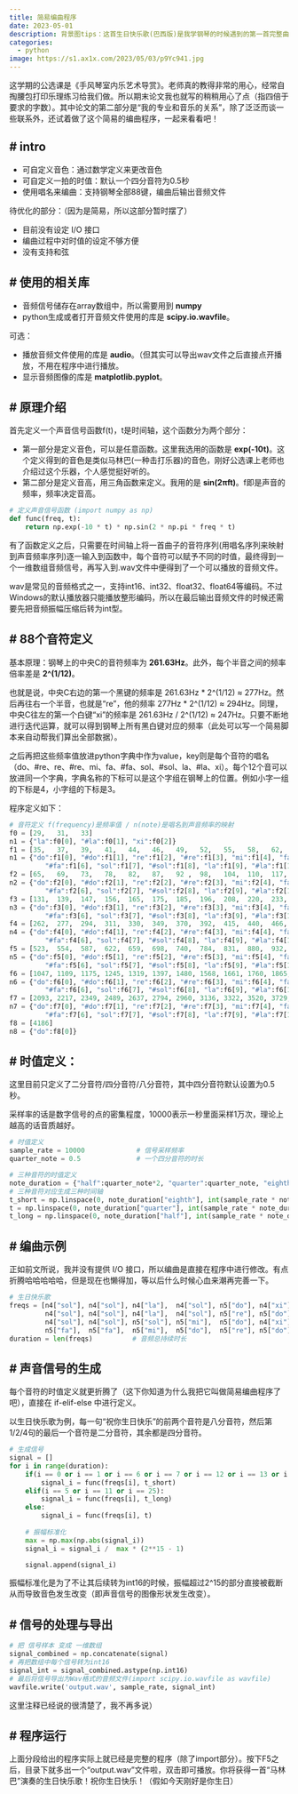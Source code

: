 ```yaml
---
title: 简易编曲程序
date: 2023-05-01
description: 背景图tips：这首生日快乐歌(巴西版)是我学钢琴的时候遇到的第一首完整曲子（你就说他完整不完整吧！）
categories: 
  - python
image: https://s1.ax1x.com/2023/05/03/p9Yc941.jpg
---
```


这学期的公选课是《手风琴室内乐艺术导赏》。老师真的教得非常的用心，经常自掏腰包打印乐理练习给我们做。所以期末论文我也就写的稍稍用心了点（指四倍于要求的字数）。其中论文的第二部分是“我的专业和音乐的关系”，除了泛泛而谈一些联系外，还试着做了这个简易的编曲程序，一起来看看吧！

## # intro

- 可自定义音色：通过数学定义来更改音色
- 可自定义一拍的时值：默认一个四分音符为0.5秒
- 使用唱名来编曲：支持钢琴全部88键，编曲后输出音频文件

待优化的部分：（因为是简易，所以这部分暂时摆了）
- 目前没有设定 I/O 接口
- 编曲过程中对时值的设定不够方便
- 没有支持和弦

## # 使用的相关库

- 音频信号储存在array数组中，所以需要用到 **numpy**
- python生成或者打开音频文件使用的库是 **scipy.io.wavfile**。

可选：
- 播放音频文件使用的库是 **audio**。（但其实可以导出wav文件之后直接点开播放，不用在程序中进行播放。
- 显示音频图像的库是 **matplotlib.pyplot**。

## # 原理介绍

首先定义一个声音信号函数f(t)，t是时间轴，这个函数分为两个部分：

- 第一部分是定义音色，可以是任意函数。这里我选用的函数是 **exp(-10t)**。这个定义得到的音色是类似马林巴(一种击打乐器)的音色，刚好公选课上老师也介绍过这个乐器，个人感觉挺好听的。
- 第二部分是定义音高，用三角函数来定义。我用的是 **sin(2πft)**。f即是声音的频率，频率决定音高。

```python
# 定义声音信号函数 (import numpy as np)
def func(freq, t):
    return np.exp(-10 * t) * np.sin(2 * np.pi * freq * t)
```

有了函数定义之后，只需要在时间轴上将一首曲子的音符序列(用唱名序列来映射到声音频率序列)逐一输入到函数中，每个音符可以赋予不同的时值，最终得到一个一维数组音频信号，再写入到.wav文件中便得到了一个可以播放的音频文件。

wav是常见的音频格式之一，支持int16、int32、float32、float64等编码。不过Windows的默认播放器只能播放整形编码，所以在最后输出音频文件的时候还需要先把音频振幅压缩后转为int型。


## # 88个音符定义

基本原理：钢琴上的中央C的音符频率为 **261.63Hz**。此外，每个半音之间的频率倍率差是 **2^(1/12)**。

也就是说，中央C右边的第一个黑键的频率是 261.63Hz * 2^(1/12) ≈ 277Hz。然后再往右一个半音，也就是“re”，他的频率 277Hz * 2^(1/12) ≈ 294Hz。同理，中央C往左的第一个白键“xi”的频率是 261.63Hz / 2^(1/12) ≈ 247Hz。只要不断地进行迭代运算，就可以得到钢琴上所有黑白键对应的频率（此处可以写一个简易脚本来自动帮我们算出全部数据）。

之后再把这些频率值放进python字典中作为value，key则是每个音符的唱名（do、#re、re、#re、mi、fa、#fa、sol、#sol、la、#la、xi）。每个12个音可以放进同一个字典，字典名称的下标可以是这个字组在钢琴上的位置。例如小字一组的下标是4，小字组的下标是3。

程序定义如下：

```python
# 音符定义 f(frequency)是频率值 / n(note)是唱名到声音频率的映射
f0 = [29,   31,   33]
n1 = {"la":f0[0], "#la":f0[1], "xi":f0[2]}
f1 = [35,   37,   39,   41,   44,   46,   49,   52,   55,   58,   62,   65]
n1 = {"do":f1[0], "#do":f1[1], "re":f1[2], "#re":f1[3], "mi":f1[4], "fa":f1[5],
         "#fa":f1[6], "sol":f1[7], "#sol":f1[8], "la":f1[9], "#la":f1[10], "xi":f1[11]}
f2 = [65,   69,   73,   78,   82,   87,   92 ,  98,   104,  110,  117,  123]
n2 = {"do":f2[0], "#do":f2[1], "re":f2[2], "#re":f2[3], "mi":f2[4], "fa":f2[5],
         "#fa":f2[6], "sol":f2[7], "#sol":f2[8], "la":f2[9], "#la":f2[10], "xi":f2[11]}
f3 = [131,  139,  147,  156,  165,  175,  185,  196,  208,  220,  233,  247]
n3 = {"do":f3[0], "#do":f3[1], "re":f3[2], "#re":f3[3], "mi":f3[4], "fa":f3[5],
         "#fa":f3[6], "sol":f3[7], "#sol":f3[8], "la":f3[9], "#la":f3[10], "xi":f3[11]}
f4 = [262,  277,  294,  311,  330,  349,  370,  392,  415,  440,  466,  494]
n4 = {"do":f4[0], "#do":f4[1], "re":f4[2], "#re":f4[3], "mi":f4[4], "fa":f4[5],
         "#fa":f4[6], "sol":f4[7], "#sol":f4[8], "la":f4[9], "#la":f4[10], "xi":f4[11]}
f5 = [523,  554,  587,  622,  659,  698,  740,  784,  831,  880,  932,  988]
n5 = {"do":f5[0], "#do":f5[1], "re":f5[2], "#re":f5[3], "mi":f5[4], "fa":f5[5],
         "#fa":f5[6], "sol":f5[7], "#sol":f5[8], "la":f5[9], "#la":f5[10], "xi":f5[11]}
f6 = [1047, 1109, 1175, 1245, 1319, 1397, 1480, 1568, 1661, 1760, 1865, 1976]
n6 = {"do":f6[0], "#do":f6[1], "re":f6[2], "#re":f6[3], "mi":f6[4], "fa":f6[5],
         "#fa":f6[6], "sol":f6[7], "#sol":f6[8], "la":f6[9], "#la":f6[10], "xi":f6[11]}
f7 = [2093, 2217, 2349, 2489, 2637, 2794, 2960, 3136, 3322, 3520, 3729, 3951]
n7 = {"do":f7[0], "#do":f7[1], "re":f7[2], "#re":f7[3], "mi":f7[4], "fa":f7[5],
         "#fa":f7[6], "sol":f7[7], "#sol":f7[8], "la":f7[9], "#la":f7[10], "xi":f7[11]}
f8 = [4186]
n8 = {"do":f8[0]}
```

## # 时值定义：

这里目前只定义了二分音符/四分音符/八分音符，其中四分音符默认设置为0.5秒。

采样率的话是数字信号的点的密集程度，10000表示一秒里面采样1万次，理论上越高的话音质越好。

```python
# 时值定义
sample_rate = 10000             # 信号采样频率
quarter_note = 0.5              # 一个四分音符的时长

# 三种音符的时值定义
note_duration = {"half":quarter_note*2, "quarter":quarter_note, "eighth":quarter_note/2}
# 三种音符对应生成三种时间轴
t_short = np.linspace(0, note_duration["eighth"], int(sample_rate * note_duration["eighth"]), endpoint=False)
t = np.linspace(0, note_duration["quarter"], int(sample_rate * note_duration["quarter"]), endpoint=False)
t_long = np.linspace(0, note_duration["half"], int(sample_rate * note_duration["half"]), endpoint=False)
```

## # 编曲示例

正如前文所说，我并没有提供 I/O 接口，所以编曲是直接在程序中进行修改。有点折腾哈哈哈哈哈，但是现在也懒得加，等以后什么时候心血来潮再完善一下。

```python
# 生日快乐歌
freqs = [n4["sol"], n4["sol"], n4["la"],  n4["sol"], n5["do"], n4["xi"], 
         n4["sol"], n4["sol"], n4["la"],  n4["sol"], n5["re"], n5["do"],
         n4["sol"], n4["sol"], n5["sol"], n5["mi"],  n5["do"], n4["xi"], n4["la"],
         n5["fa"],  n5["fa"],  n5["mi"],  n5["do"],  n5["re"], n5["do"]]
duration = len(freqs)          # 音频总持续时长
```

## # 声音信号的生成

每个音符的时值定义就更折腾了（这下你知道为什么我把它叫做简易编曲程序了吧），直接在 if-elif-else 中进行定义。

以生日快乐歌为例，每一句“祝你生日快乐”的前两个音符是八分音符，然后第1/2/4句的最后一个音符是二分音符，其余都是四分音符。

```python
# 生成信号
signal = []
for i in range(duration):
    if(i == 0 or i == 1 or i == 6 or i == 7 or i == 12 or i == 13 or i == 19 or i == 20):
        signal_i = func(freqs[i], t_short)
    elif(i == 5 or i == 11 or i == 25):
        signal_i = func(freqs[i], t_long)
    else:
        signal_i = func(freqs[i], t)
    
    # 振幅标准化
    max = np.max(np.abs(signal_i))
    signal_i = signal_i /  max * (2**15 - 1)

    signal.append(signal_i)
```

振幅标准化是为了不让其后续转为int16的时候，振幅超过2^15的部分直接被截断从而导致音色发生改变（即声音信号的图像形状发生改变）。

## # 信号的处理与导出

```python
# 把 信号样本 变成 一维数组
signal_combined = np.concatenate(signal)
# 再把数组中每个信号转为int16
signal_int = signal_combined.astype(np.int16)
# 最后将信号导出为Wav格式的音频文件(import scipy.io.wavfile as wavfile)
wavfile.write('output.wav', sample_rate, signal_int)
```

这里注释已经说的很清楚了，我不再多说）

## # 程序运行

上面分段给出的程序实际上就已经是完整的程序（除了import部分）。按下F5之后，目录下就多出一个“output.wav”文件啦，双击即可播放。你将获得一首“马林巴”演奏的生日快乐歌！祝你生日快乐！（假如今天刚好是你生日）